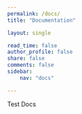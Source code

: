 ```yaml
---
permalink: /docs/
title: "Documentation"

layout: single

read_time: false
author_profile: false
share: false
comments: false
sidebar:
    nav: "docs"

---
```


Test Docs

